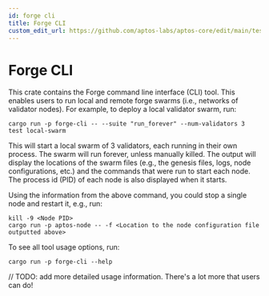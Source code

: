```yaml
---
id: forge cli
title: Forge CLI
custom_edit_url: https://github.com/aptos-labs/aptos-core/edit/main/testsuite/forge-cli/README.md
---
```


# Forge CLI

This crate contains the Forge command line interface (CLI) tool. This enables users to
run local and remote forge swarms (i.e., networks of validator nodes). For example, to
deploy a local validator swarm, run:

```
cargo run -p forge-cli -- --suite "run_forever" --num-validators 3 test local-swarm
```

This will start a local swarm of 3 validators, each running in their own process. The
swarm will run forever, unless manually killed. The output will display the locations
of the swarm files (e.g., the genesis files, logs, node configurations, etc.) and the
commands that were run to start each node. The process id (PID) of each node is also
displayed when it starts.

Using the information from the above command, you could stop a single node and restart
it, e.g., run:

```
kill -9 <Node PID>
cargo run -p aptos-node -- -f <Location to the node configuration file outputted above>
```

To see all tool usage options, run:
```
cargo run -p forge-cli --help
```

// TODO: add more detailed usage information. There's a lot more that users can do!

